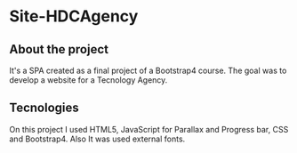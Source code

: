 # Site-HDCAgency

## About the project
It's a SPA created as a final project of a Bootstrap4 course. The goal was to develop a website for a Tecnology Agency. 

## Tecnologies
On this project I used HTML5, JavaScript for Parallax and Progress bar, CSS and Bootstrap4. Also It was used external fonts. 
